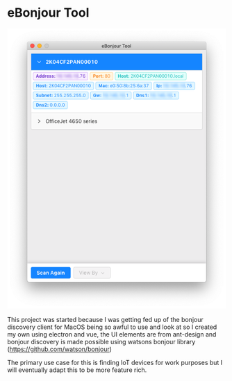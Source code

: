 # eBonjour Tool

![Screenshot](/images/example.png)

This project was started because I was getting fed up of the bonjour discovery client for MacOS being so awful to use and look at so I created my own using electron and vue, the UI elements are from ant-design and bonjour discovery is made possible using watsons bonjour library (https://github.com/watson/bonjour)

The primary use case for this is finding IoT devices for work purposes but I will eventually adapt this to be more feature rich.
